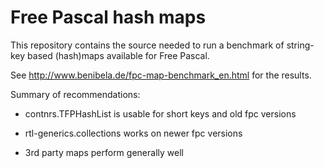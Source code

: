Free Pascal hash maps
======================

This repository contains the source needed to run a benchmark of string-key based (hash)maps available for Free Pascal. 

See http://www.benibela.de/fpc-map-benchmark_en.html for the results.

Summary of recommendations:
  
*  contnrs.TFPHashList is usable for short keys and old fpc versions

*  rtl-generics.collections works on newer fpc versions

*  3rd party maps perform generally well
